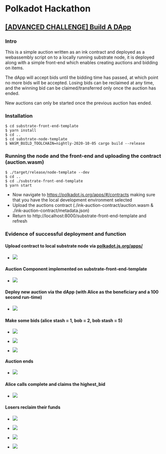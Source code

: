 # Polkadot Hackathon

## [[ADVANCED CHALLENGE] Build A DApp](https://gitcoin.co/issue/Polkadot-Network/hello-world-by-polkadot/2/100023928)

### Intro

This is a simple auction written as an ink contract and deployed as a webassembly script on to a locally running substrate node, it is deployed along with a simple front-end which enables creating auctions and bidding on items.

The dApp will accept bids until the bidding time has passed, at which point no more bids will be accepted. Losing bids can be reclaimed at any time, and the winning bid can be claimed/transferred only once the auction has ended.

New auctions can only be started once the previous auction has ended.

### Installation

```
$ cd substrate-front-end-template
$ yarn install
$ cd ..
$ cd substrate-node-template
$ WASM_BUILD_TOOLCHAIN=nightly-2020-10-05 cargo build --release
```

### Running the node and the front-end and uploading the contract (auction.wasm)

```
$ ./target/release/node-template --dev
$ cd ..
$ cd ./substrate-front-end-template
$ yarn start
```

- Now navigate to https://polkadot.js.org/apps/#/contracts making sure that you have the local development environment selected
- Upload the auctions contract (./ink-auction-contract/auction.wasm & ./ink-auction-contract/metadata.json)
- Return to http://localhost:8000/substrate-front-end-template and refresh

### Evidence of successful deployment and function

#### Upload contract to local substrate node via [polkadot.js.org/apps/](polkadot.js.org/apps/)

- ![](https://github.com/gdixon/polkadotHackathon/blob/main/auction-dapp/1-upload-wasm.png?raw=true)

#### Auction Component implemented on substrate-front-end-template

- ![](https://github.com/gdixon/polkadotHackathon/blob/main/auction-dapp/2-ink-auction.png?raw=true)

#### Deploy new auction via the dApp (with Alice as the beneficiary and a 100 second run-time)

- ![](https://github.com/gdixon/polkadotHackathon/blob/main/auction-dapp/3-new-auction.png?raw=true)

#### Make some bids (alice stash = 1, bob = 2, bob stash = 5)

- ![](https://github.com/gdixon/polkadotHackathon/blob/main/auction-dapp/4-alice-stash-bid.png?raw=true)

- ![](https://github.com/gdixon/polkadotHackathon/blob/main/auction-dapp/5-bob-bid.png?raw=true)

- ![](https://github.com/gdixon/polkadotHackathon/blob/main/auction-dapp/6-bob-stash-bid.png?raw=true)

#### Auction ends

- ![](https://github.com/gdixon/polkadotHackathon/blob/main/auction-dapp/7-auction-finished.png?raw=true)

#### Alice calls complete and claims the highest_bid

- ![](https://github.com/gdixon/polkadotHackathon/blob/main/auction-dapp/8-alice-calls-complete.png?raw=true)

#### Losers reclaim their funds

- ![](https://github.com/gdixon/polkadotHackathon/blob/main/auction-dapp/9-alice-stash-returnable-funds.png?raw=true)

- ![](https://github.com/gdixon/polkadotHackathon/blob/main/auction-dapp/10-alice-stash-retrieves-funds.png?raw=true)

- ![](https://github.com/gdixon/polkadotHackathon/blob/main/auction-dapp/11-bob-returnable-funds.png?raw=true)

- ![](https://github.com/gdixon/polkadotHackathon/blob/main/auction-dapp/12-bob-retrieves-funds.png?raw=true)
